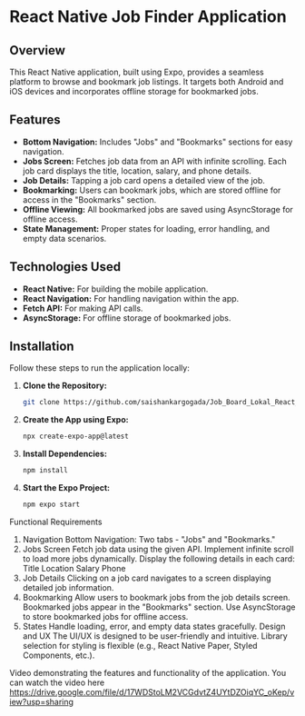 # React Native Job Finder Application

## Overview
This React Native application, built using Expo, provides a seamless platform to browse and bookmark job listings. It targets both Android and iOS devices and incorporates offline storage for bookmarked jobs.

## Features
- **Bottom Navigation:** Includes "Jobs" and "Bookmarks" sections for easy navigation.
- **Jobs Screen:** Fetches job data from an API with infinite scrolling. Each job card displays the title, location, salary, and phone details.
- **Job Details:** Tapping a job card opens a detailed view of the job.
- **Bookmarking:** Users can bookmark jobs, which are stored offline for access in the "Bookmarks" section.
- **Offline Viewing:** All bookmarked jobs are saved using AsyncStorage for offline access.
- **State Management:** Proper states for loading, error handling, and empty data scenarios.

## Technologies Used
- **React Native:** For building the mobile application.
- **React Navigation:** For handling navigation within the app.
- **Fetch API:** For making API calls.
- **AsyncStorage:** For offline storage of bookmarked jobs.

## Installation
Follow these steps to run the application locally:

1. **Clone the Repository:**
   ```bash
   git clone https://github.com/saishankargogada/Job_Board_Lokal_React_Native_Assignment.git

2.  **Create the App using Expo:**
    ```bash
    npx create-expo-app@latest

3.  **Install Dependencies:**
    ```bash
    npm install

4.  **Start the Expo Project:**
    ```bash
    npm expo start

Functional Requirements
1. Navigation
Bottom Navigation: Two tabs - "Jobs" and "Bookmarks."
2. Jobs Screen
Fetch job data using the given API.
Implement infinite scroll to load more jobs dynamically.
Display the following details in each card:
Title
Location
Salary
Phone
3. Job Details
Clicking on a job card navigates to a screen displaying detailed job information.
4. Bookmarking
Allow users to bookmark jobs from the job details screen.
Bookmarked jobs appear in the "Bookmarks" section.
Use AsyncStorage to store bookmarked jobs for offline access.
5. States
Handle loading, error, and empty data states gracefully.
Design and UX
The UI/UX is designed to be user-friendly and intuitive.
Library selection for styling is flexible (e.g., React Native Paper, Styled Components, etc.).

Video demonstrating the features and functionality of the application. You can watch the video here
https://drive.google.com/file/d/17WDStoLM2VCGdvtZ4UYtDZOiqYC_oKep/view?usp=sharing
